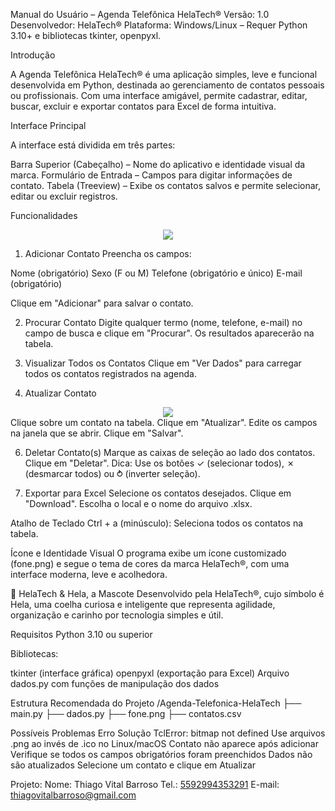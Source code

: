 Manual do Usuário – Agenda Telefônica HelaTech®
Versão: 1.0
Desenvolvedor: HelaTech®
Plataforma: Windows/Linux – Requer Python 3.10+ e bibliotecas tkinter, openpyxl.

Introdução

A Agenda Telefônica HelaTech® é uma aplicação simples, leve e funcional desenvolvida em Python, destinada ao gerenciamento de contatos pessoais ou profissionais. Com uma interface amigável, permite cadastrar, editar, buscar, excluir e exportar contatos para Excel de forma intuitiva.

Interface Principal

A interface está dividida em três partes:

Barra Superior (Cabeçalho) – Nome do aplicativo e identidade visual da marca.
Formulário de Entrada – Campos para digitar informações de contato.
Tabela (Treeview) – Exibe os contatos salvos e permite selecionar, editar ou excluir registros.

Funcionalidades

</span>
<div align="center">
<img src="https://github.com/user-attachments/assets/1b6bb6e0-0688-4ade-92a0-8858d1773fcf" />
</div>

1. Adicionar Contato
Preencha os campos:

Nome (obrigatório)
Sexo (F ou M)
Telefone (obrigatório e único)
E-mail (obrigatório)

Clique em "Adicionar" para salvar o contato.

2. Procurar Contato
Digite qualquer termo (nome, telefone, e-mail) no campo de busca e clique em "Procurar". Os resultados aparecerão na tabela.

3. Visualizar Todos os Contatos
Clique em "Ver Dados" para carregar todos os contatos registrados na agenda.

4. Atualizar Contato
</span>
<div align="center">
<img src="https://github.com/user-attachments/assets/1a85efae-d21f-4e03-bcf9-fd78c8543879" />
</div>
Clique sobre um contato na tabela.
Clique em "Atualizar".
Edite os campos na janela que se abrir.
Clique em "Salvar".

6. Deletar Contato(s)
Marque as caixas de seleção ao lado dos contatos.
Clique em "Deletar".
Dica: Use os botões ✓ (selecionar todos), ✗ (desmarcar todos) ou ⥁ (inverter seleção).

7. Exportar para Excel
Selecione os contatos desejados.
Clique em "Download".
Escolha o local e o nome do arquivo .xlsx.

Atalho de Teclado
Ctrl + a (minúsculo): Seleciona todos os contatos na tabela.

Ícone e Identidade Visual
O programa exibe um ícone customizado (fone.png) e segue o tema de cores da marca HelaTech®, com uma interface moderna, leve e acolhedora.

🐰 HelaTech & Hela, a Mascote
Desenvolvido pela HelaTech®, cujo símbolo é Hela, uma coelha curiosa e inteligente que representa agilidade, organização e carinho por tecnologia simples e útil.

Requisitos
Python 3.10 ou superior

Bibliotecas:

tkinter (interface gráfica)
openpyxl (exportação para Excel)
Arquivo dados.py com funções de manipulação dos dados

Estrutura Recomendada do Projeto
/Agenda-Telefonica-HelaTech
├── main.py
├── dados.py
├── fone.png
├── contatos.csv

Possíveis Problemas
Erro	                                Solução
TclError: bitmap not defined	        Use arquivos .png ao invés de .ico no Linux/macOS
Contato não aparece após adicionar	    Verifique se todos os campos obrigatórios foram preenchidos
Dados não são atualizados               Selecione um contato e clique em Atualizar

Projeto:
Nome: Thiago Vital Barroso
Tel.: [5592994353291](https://wa.me/5592994353291)
E-mail: thiagovitalbarroso@gmail.com

